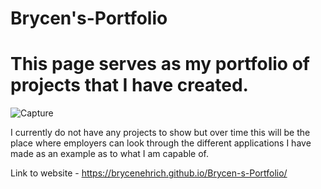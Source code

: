 # Brycen's-Portfolio

# This page serves as my portfolio of projects that I have created.

![Capture](https://user-images.githubusercontent.com/104800943/177680762-2ff7e0be-0b83-4ccf-bcdb-6c30fa3aedb0.PNG)

I currently do not have any projects to show but over time this will be the place where employers can look through the different applications I have made as an example as to what I am capable of.

Link to website - https://brycenehrich.github.io/Brycen-s-Portfolio/
